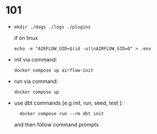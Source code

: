 # 101
* ```
  mkdir ./dags ./logs ./plugins 
  ``` 
  if on linux 
  ```
  echo -e "AIRFLOW_UID=$(id -u)\nAIRFLOW_GID=0" > .env
  ```

* init via command:
  ```
  docker compose up airflow-init  
  ```

* run via command:
  ```
  docker compose up   
  ```  

* use dbt commands [e.g init, run, seed, test ]:
  ```
    docker compose run --rm dbt init
  ```  
  and then follow command prompts   
